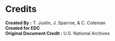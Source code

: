 # Credits

**Created By :** T. Justin, J. Sparroe, & C. Coleman\
**Created for EDC**\
**Original Document Credit :** U.S. National Archives
